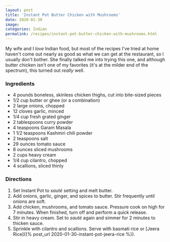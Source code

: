 ```yaml
---
layout: post
title: 'Instant Pot Butter Chicken with Mushrooms'
date: 2020-01-30
image:
categories: Indian
permalink: /recipes/instant-pot-butter-chicken-with-mushrooms.html
---
```


My wife and I _love_ Indian food, but most of the recipes I've tried at home haven't come out nearly as good as what we can get at the restaurant, so I usually don't bother. She finally talked me into trying this one, and although butter chicken isn't one of my favorites (it's at the milder end of the spectrum), this turned out _really_ well.

### Ingredients

- 4 pounds boneless, skinless chicken thighs, cut into bite-sized pieces
- 1/2 cup butter or ghee (or a combination)
- 2 large onions, chopped
- 12 cloves garlic, minced
- 1/4 cup fresh grated ginger
- 2 tablespoons curry powder
- 4 teaspoons Garam Masala
- 1 1/2 teaspoons Kashmiri chili powder
- 2 teaspoons salt
- 29 ounces tomato sauce
- 8 ounces sliced mushrooms
- 2 cups heavy cream
- 1/4 cup cilantro, chopped
- 4 scallions, sliced thinly

### Directions

1. Set Instant Pot to _sauté_ setting and melt butter.
2. Add onions, garlic, ginger, and spices to butter. Stir frequently until onions are soft.
3. Add chicken, mushrooms, and tomato sauce. Pressure cook on high for 7 minutes. When finished, turn off and perform a quick release.
4. Stir in heavy cream. Set to _sauté_ again and simmer for 2 minutes to thicken sauce.
5. Sprinkle with cilantro and scallions. Serve with basmati rice or [Jeera Rice]({% post_url 2020-01-30-instant-pot-jeera-rice %}).
